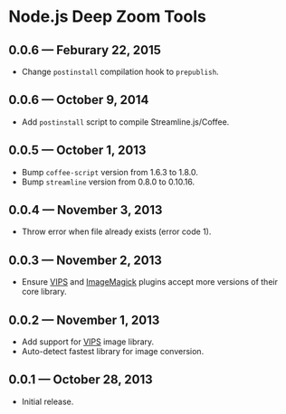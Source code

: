 # Node.js Deep Zoom Tools

## 0.0.6 — Feburary 22, 2015

-   Change `postinstall` compilation hook to `prepublish`.

## 0.0.6 — October 9, 2014

-   Add `postinstall` script to compile Streamline.js/Coffee.

## 0.0.5 — October 1, 2013

-   Bump `coffee-script` version from 1.6.3 to 1.8.0.
-   Bump `streamline` version from 0.8.0 to 0.10.16.

## 0.0.4 — November 3, 2013

-   Throw error when file already exists (error code 1).

## 0.0.3 — November 2, 2013

-   Ensure [VIPS] and [ImageMagick] plugins accept more versions of their
    core library.

## 0.0.2 — November 1, 2013

-   Add support for [VIPS] image library.
-   Auto-detect fastest library for image conversion.

## 0.0.1 — October 28, 2013

-   Initial release.


[ImageMagick]: http://www.imagemagick.org/script/index.php
[VIPS]: http://www.vips.ecs.soton.ac.uk/index.php?title=Libvips
